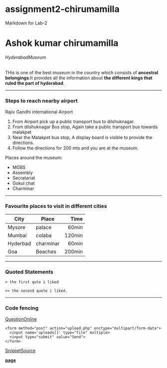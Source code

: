 # assignment2-chirumamilla
Markdown for Lab-2
# Ashok kumar chirumamilla
###### HyderabadMuseum

THis is one of the best museum in the country which consists of **ancestral belongings**.It provides all the information about **the different kings that ruled the part of hyderabad**.


---
### Steps to reach nearby airport

Rajiv Gandhi international Airport

1. From Airport pick up a public transport bus to dilshuknagar.
2. From dilshuknagar Bus stop, Again take a public transport bus towards malakpet
3. Near the Malakpet bus stop, A display board is visible to provide the directions.
4. Follow the directions for 200 mts and you are at the museum.

Places around the museum:

* MGBS
* Assembly
* Secratariat
* Gokul chat
* Charminar


---
### Favourite places to visit in different cities

| City     | Place    | Time   |
| --- | --- | ---: |
| Mysore   | palace   | 60min  |
| Mumbai   | colaba   | 120min |
| Hyderbad | charminar| 60min  |
| Goa      | Beaches  | 200min |



---
### Quoted Statements

`> the first qute i liked `

`>> the second quote i liked.`



---
### Code fencing

[QuestionOnline](https://meta.stackoverflow.com/questions/314122/is-there-a-way-to-put-code-blocks-in-block-quotes)
```
<form method="post" action="upload.php" enctype="multipart/form-data">
  <input name='uploads[]' type="file" multiple>
  <input type="submit" value="Send">
</form>
```
[SnippetSource](https://css-tricks.com/snippets/html/multiple-file-input/)










**[page](AboutME.md)** 
